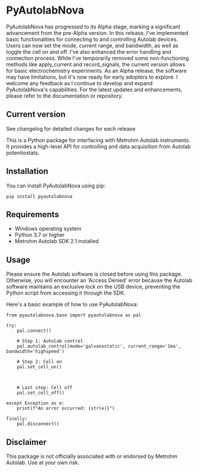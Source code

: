 # PyAutolabNova

PyAutolabNova has progressed to its Alpha stage, marking a significant advancement from the pre-Alpha version. In this release, I've implemented basic functionalities for connecting to and controlling Autolab devices. Users can now set the mode, current range, and bandwidth, as well as toggle the cell on and off. I've also enhanced the error handling and connection process. While I've temporarily removed some non-functioning methods like apply_current and record_signals, the current version allows for basic electrochemistry experiments. As an Alpha release, the software may have limitations, but it's now ready for early adopters to explore. I welcome any feedback as I continue to develop and expand PyAutolabNova's capabilities. For the latest updates and enhancements, please refer to the documentation or repository.

## Current version
See changelog for detailed changes for each release

This is a Python package for interfacing with Metrohm Autolab instruments. It provides a high-level API for controlling and data acquisition from Autolab potentiostats.

## Installation

You can install PyAutolabNova using pip: 

```
pip install pyautolabnova
```


## Requirements

- Windows operating system
- Python 3.7 or higher
- Metrohm Autolab SDK 2.1 installed

## Usage
Please ensure the Autolab software is closed before using this package. Otherwise, you will encounter an 'Access Denied' error because the Autolab software maintains an exclusive lock on the USB device, preventing the Python script from accessing it through the SDK.


Here's a basic example of how to use PyAutolabNova:

```
from pyautolabnova.base import pyautolabnova as pal

try:
    pal.connect()
    
    # Step 1: Autolab control
    pal.autolab_control(mode='galvanostatic', current_range='1ma', bandwidth='highspeed')
    
    # Step 2: Cell on
    pal.set_cell_on()
    
    
    
    # Last step: Cell off
    pal.set_cell_off()

except Exception as e:
    print(f"An error occurred: {str(e)}")

finally:
    pal.disconnect()

```

## Disclaimer
This package is not officially associated with or endorsed by Metrohm Autolab. Use at your own risk.
